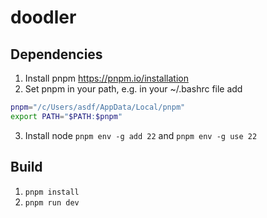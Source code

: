 # doodler

## Dependencies
1. Install pnpm https://pnpm.io/installation
2. Set pnpm in your path, e.g. in your ~/.bashrc file add
```bash
pnpm="/c/Users/asdf/AppData/Local/pnpm"
export PATH="$PATH:$pnpm"
```
3. Install node `pnpm env -g add 22` and `pnpm env -g use 22`

## Build
1. `pnpm install`
2. `pnpm run dev`
